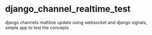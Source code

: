 # django_channel_realtime_test
django channels realtime update using websocket and django signals, simple app to test the concepts
